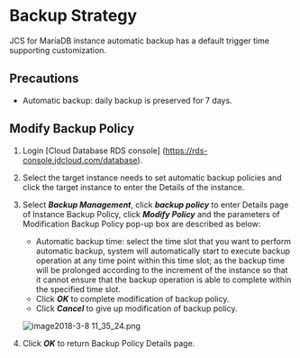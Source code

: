 # Backup Strategy
JCS for MariaDB instance automatic backup has a default trigger time supporting customization.

## Precautions
* Automatic backup: daily backup is preserved for 7 days.

## Modify Backup Policy
1. Login [Cloud Database RDS console] (https://rds-console.jdcloud.com/database).
2. Select the target instance needs to set automatic backup policies and click the target instance to enter the Details of the instance.
3. Select ***Backup Management***, click ***backup policy*** to enter Details page of Instance Backup Policy, click ***Modify Policy*** and the parameters of Modification Backup Policy pop-up box are described as below:
    * Automatic backup time: select the time slot that you want to perform automatic backup, system will automatically start to execute backup operation at any time point within this time slot; as the backup time will be prolonged according to the increment of the instance so that it cannot ensure that the backup operation is able to complete within the specified time slot.
    * Click ***OK*** to complete modification of backup policy.
    * Click ***Cancel*** to give up modification of backup policy.
    
    ![image2018-3-8 11_35_24.png](https://img1.jcloudcs.com/cms/c24d3cf4-4e58-4443-88d8-ee7e278ed42520180308115416.png)

4. Click ***OK*** to return Backup Policy Details page.
